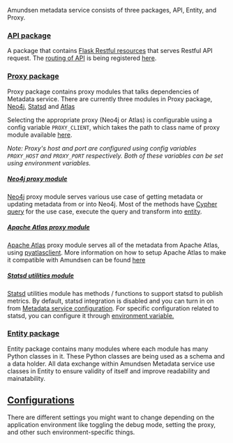 Amundsen metadata service consists of three packages, API, Entity, and Proxy.

### [API package](https://github.com/lyft/amundsenmetadatalibrary/tree/master/metadata_service/api "API package")
A package that contains [Flask Restful resources](https://flask-restful.readthedocs.io/en/latest/api.html#flask_restful.Resource "Flask Restful resources") that serves Restful API request.
The [routing of API](https://flask-restful.readthedocs.io/en/latest/quickstart.html#resourceful-routing "routing of API") is being registered [here](https://github.com/lyft/amundsenmetadatalibrary/blob/master/metadata_service/__init__.py#L67 "here").

### [Proxy package](https://github.com/lyft/amundsenmetadatalibrary/tree/master/metadata_service/proxy "Proxy package")
Proxy package contains proxy modules that talks dependencies of Metadata service. There are currently three modules in Proxy package, 
[Neo4j](https://github.com/lyft/amundsenmetadatalibrary/blob/master/metadata_service/proxy/neo4j_proxy.py "Neo4j"), 
[Statsd](https://github.com/lyft/amundsenmetadatalibrary/blob/master/metadata_service/proxy/statsd_utilities.py "Statsd")
and [Atlas](https://github.com/lyft/amundsenmetadatalibrary/blob/master/metadata_service/proxy/atlas_proxy.py "Atlas")

Selecting the appropriate proxy (Neo4j or Atlas) is configurable using a config variable `PROXY_CLIENT`, 
which takes the path to class name of proxy module available [here](https://github.com/lyft/amundsenmetadatalibrary/blob/master/metadata_service/config.py#L11).

_Note: Proxy's host and port are configured using config variables `PROXY_HOST` and `PROXY_PORT` respectively. 
Both of these variables can be set using environment variables._  

##### [Neo4j proxy module](https://github.com/lyft/amundsenmetadatalibrary/blob/master/metadata_service/proxy/neo4j_proxy.py "Neo4j proxy module")
[Neo4j](https://neo4j.com/docs/ "Neo4j") proxy module serves various use case of getting metadata or updating metadata from or into Neo4j. Most of the methods have [Cypher query](https://neo4j.com/developer/cypher/ "Cypher query") for the use case, execute the query and transform into [entity](https://github.com/lyft/amundsenmetadatalibrary/tree/master/metadata_service/entity "entity").

##### [Apache Atlas proxy module](https://github.com/lyft/amundsenmetadatalibrary/blob/master/metadata_service/proxy/atlas_proxy.py "Apache Atlas proxy module")
[Apache Atlas](https://atlas.apache.org/ "Apache Atlas") proxy module serves all of the metadata from Apache Atlas, using [pyatlasclient](https://pyatlasclient.readthedocs.io/en/latest/index.html). 
More information on how to setup Apache Atlas to make it compatible with Amundsen can be found [here](proxy/atlas_proxy.md) 

##### [Statsd utilities module](https://github.com/lyft/amundsenmetadatalibrary/blob/master/metadata_service/proxy/statsd_utilities.py "Statsd utilities module")
[Statsd](https://github.com/etsy/statsd/wiki "Statsd") utilities module has methods / functions to support statsd to publish metrics. By default, statsd integration is disabled and you can turn in on from [Metadata service configuration](https://github.com/lyft/amundsenmetadatalibrary/blob/master/metadata_service/config.py "Metadata service configuration").
For specific configuration related to statsd, you can configure it through [environment variable.](https://statsd.readthedocs.io/en/latest/configure.html#from-the-environment "environment variable.")

### [Entity package](https://github.com/lyft/amundsenmetadatalibrary/tree/master/metadata_service/entity "Entity package")
Entity package contains many modules where each module has many Python classes in it. These Python classes are being used as a schema and a data holder. All data exchange within Amundsen Metadata service use classes in Entity to ensure validity of itself and improve readability and mainatability.


## [Configurations](configurations.md)
There are different settings you might want to change depending on the application environment like toggling the debug mode, setting the proxy, and other such environment-specific things.
